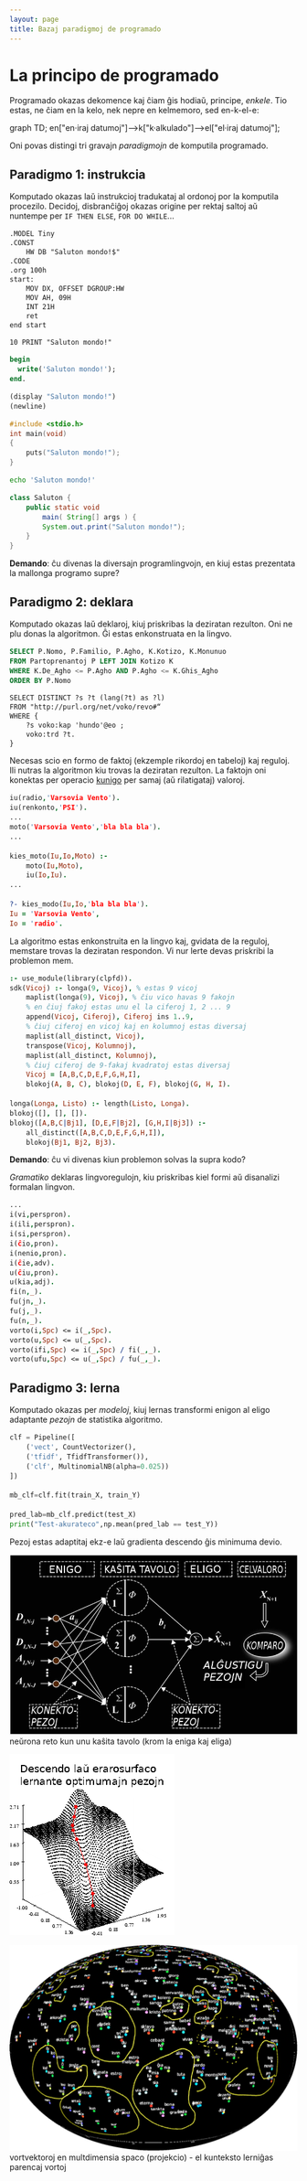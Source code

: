 ```yaml
---
layout: page
title: Bazaj paradigmoj de programado
---
```


<script src="https://cdn.jsdelivr.net/npm/mermaid/dist/mermaid.min.js"></script>

# La principo de programado

Programado okazas dekomence kaj ĉiam ĝis hodiaŭ, principe, *enkele*. Tio estas, ne ĉiam en la kelo, 
nek nepre en kelmemoro, sed en-k-el-e:

<div class="mermaid">
    graph TD;
    en["en·iraj datumoj"]-->k["k·alkulado"]-->el["el·iraj datumoj"];
</div>

Oni povas distingi tri gravajn *paradigmojn* de komputila programado.

## Paradigmo 1: instrukcia 

Komputado okazas laŭ instrukcioj tradukataj al ordonoj por la
komputila procezilo. Decidoj, disbranĉiĝoj okazas origine per rektaj saltoj aŭ nuntempe per
`IF THEN ELSE`, `FOR DO WHILE`...

```assembler
.MODEL Tiny
.CONST
    HW DB "Saluton mondo!$"
.CODE
.org 100h
start:
    MOV DX, OFFSET DGROUP:HW
    MOV AH, 09H
    INT 21H
    ret
end start
```

```basic
10 PRINT "Saluton mondo!"
```

```pascal
begin
  write('Saluton mondo!');
end.
```

```lisp
(display "Saluton mondo!")
(newline)
```

```c
#include <stdio.h>
int main(void)
{
    puts("Saluton mondo!");
}
```

```bash
echo 'Saluton mondo!'
``` 

```java
class Saluton {
    public static void
        main( String[] args ) {
        System.out.print("Saluton mondo!");
    }
}
```

__Demando__: ĉu divenas la diversajn programlingvojn, en kiuj estas prezentata la mallonga programo supre?

## Paradigmo 2: deklara

Komputado okazas laŭ deklaroj, kiuj priskribas la
deziratan rezulton. Oni ne plu donas la algoritmon. Ĝi
estas enkonstruata en la lingvo.

```sql
SELECT P.Nomo, P.Familio, P.Agho, K.Kotizo, K.Monunuo
FROM Partoprenantoj P LEFT JOIN Kotizo K
WHERE K.De_Agho <= P.Agho AND P.Agho <= K.Ghis_Agho
ORDER BY P.Nomo
```

<!-- sparql -->
```
SELECT DISTINCT ?s ?t (lang(?t) as ?l)
FROM "http://purl.org/net/voko/revo#“
WHERE {
    ?s voko:kap 'hundo'@eo ;
    voko:trd ?t.
}
```

Necesas scio en formo de faktoj (ekzemple rikordoj en tabeloj) kaj reguloj. Ili nutras la
algoritmon kiu trovas la deziratan rezulton. La faktojn oni konektas per operacio [kunigo](kunigo)
per samaj (aŭ rilatigataj) valoroj.

```prolog
iu(radio,'Varsovia Vento').
iu(renkonto,'PSI').
...
moto('Varsovia Vento','bla bla bla').
...

kies_moto(Iu,Io,Moto) :-
    moto(Iu,Moto),
    iu(Io,Iu).
...

?- kies_modo(Iu,Io,'bla bla bla').
Iu = 'Varsovia Vento', 
Io = 'radio'.

```

La algoritmo estas enkonstruita en la lingvo kaj, gvidata de la
reguloj, memstare trovas la deziratan respondon. Vi nur lerte devas 
priskribi la problemon mem.

```prolog
:- use_module(library(clpfd)).
sdk(Vicoj) :- longa(9, Vicoj), % estas 9 vicoj
    maplist(longa(9), Vicoj), % ĉiu vico havas 9 fakojn
    % en ĉiuj fakoj estas unu el la ciferoj 1, 2 ... 9
    append(Vicoj, Ciferoj), Ciferoj ins 1..9,
    % ĉiuj ciferoj en vicoj kaj en kolumnoj estas diversaj
    maplist(all_distinct, Vicoj),
    transpose(Vicoj, Kolumnoj),
    maplist(all_distinct, Kolumnoj),
    % ĉiuj ciferoj de 9-fakaj kvadratoj estas diversaj
    Vicoj = [A,B,C,D,E,F,G,H,I],
    blokoj(A, B, C), blokoj(D, E, F), blokoj(G, H, I).

longa(Longa, Listo) :- length(Listo, Longa).
blokoj([], [], []).
blokoj([A,B,C|Bj1], [D,E,F|Bj2], [G,H,I|Bj3]) :-
    all_distinct([A,B,C,D,E,F,G,H,I]),
    blokoj(Bj1, Bj2, Bj3).
```

__Demando__: ĉu vi divenas kiun problemon solvas la supra kodo?


*Gramatiko* deklaras lingvo­regulojn, kiu priskribas kiel
formi aŭ disanalizi formalan lingvon.

```prolog
...
i(vi,perspron).
i(ili,perspron).
i(si,perspron).
i(ĉio,pron).
i(nenio,pron).
i(ĉie,adv).
u(ĉiu,pron).
u(kia,adj).
fi(n,_).
fu(jn,_).
fu(j,_).
fu(n,_).
vorto(i,Spc) <= i(_,Spc).
vorto(u,Spc) <= u(_,Spc).
vorto(ifi,Spc) <= i(_,Spc) / fi(_,_).
vorto(ufu,Spc) <= u(_,Spc) / fu(_,_).
```

## Paradigmo 3: lerna

Komputado okazas per *modeloj*, kiuj lernas transformi
enigon al eligo adaptante *pezojn* de statistika algoritmo.

```python
clf = Pipeline([
    ('vect', CountVectorizer(),
    ('tfidf', TfidfTransformer()),
    ('clf', MultinomialNB(alpha=0.025))
])

mb_clf=clf.fit(train_X, train_Y)

pred_lab=mb_clf.predict(test_X)
print("Test-akurateco",np.mean(pred_lab == test_Y))
```

Pezoj estas adaptitaj ekz-e laŭ gradienta
descendo ĝis minimuma devio.

![lernmodelo neŭrona reto](../assets/paradigmo/lernmodelo.png)  
neŭrona reto kun unu kaŝita tavolo (krom la eniga kaj eliga)

![descendo](../assets/paradigmo/descendo.png)

![vortproksimoj](../assets/paradigmo/vortproksimecoj_biblio_1.png)  
vortvektoroj en multdimensia spaco (projekcio) - el kunteksto lerniĝas parencaj vortoj